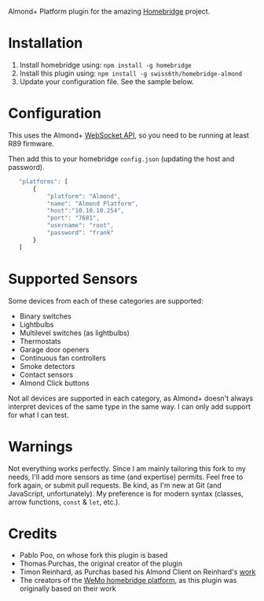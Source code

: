 Almond+ Platform plugin for the amazing [Homebridge](https://github.com/nfarina/homebridge) project.

# Installation

1. Install homebridge using: `npm install -g homebridge`
2. Install this plugin using: `npm install -g swiss6th/homebridge-almond`
3. Update your configuration file. See the sample below.

# Configuration

This uses the Almond+ [WebSocket API](https://wiki.securifi.com/index.php/Websockets_Documentation#Devicelist), so you need to be running at least R89 firmware.

Then add this to your homebridge `config.json` (updating the host and password).

 ```javascript
    "platforms": [
        {
            "platform": "Almond",
            "name": "Almond Platform",
            "host":"10.10.10.254",
            "port": "7681",
            "username": "root",
            "password": "frank"
        }
    ]
```

# Supported Sensors

Some devices from each of these categories are supported:

- Binary switches
- Lightbulbs
- Multilevel switches (as lightbulbs)
- Thermostats
- Garage door openers
- Continuous fan controllers
- Smoke detectors
- Contact sensors
- Almond Click buttons

Not all devices are supported in each category, as Almond+ doesn't always interpret devices of the same type in the same way. I can only add support for what I can test.

# Warnings

Not everything works perfectly. Since I am mainly tailoring this fork to my needs, I'll add more sensors as time (and expertise) permits. Feel free to fork again, or submit pull requests. Be kind, as I'm new at Git (and JavaScript, unfortunately). My preference is for modern syntax (classes, arrow functions, `const` & `let`, etc.).

# Credits
- Pablo Poo, on whose fork this plugin is based
- Thomas Purchas, the original creator of the plugin
- Timon Reinhard, as Purchas based his Almond Client on Reinhard's [work](https://github.com/timonreinhard/wemo-client)
- The creators of the [WeMo homebridge platform](https://github.com/rudders/homebridge-platform-wemo), as this plugin was originally based on their work